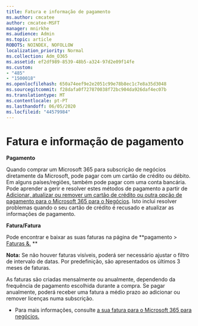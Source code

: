 ```yaml
---
title: Fatura e informação de pagamento
ms.author: cmcatee
author: cmcatee-MSFT
manager: mnirkhe
ms.audience: Admin
ms.topic: article
ROBOTS: NOINDEX, NOFOLLOW
localization_priority: Normal
ms.collection: Adm_O365
ms.assetid: ef2df989-8539-48b5-a324-97d2e09f14fe
ms.custom:
- "485"
- "1500018"
ms.openlocfilehash: 650a74eef9e2e2051c99e78b8ec1c7e8a35d3048
ms.sourcegitcommit: f28dafa0f727870038f72bc904da926daf4ec07b
ms.translationtype: MT
ms.contentlocale: pt-PT
ms.lasthandoff: 06/05/2020
ms.locfileid: "44579984"
---
```

# <a name="invoice-and-payment-information"></a>Fatura e informação de pagamento

**Pagamento**

Quando comprar um Microsoft 365 para subscrição de negócios diretamente da Microsoft, pode pagar com um cartão de crédito ou débito.  Em alguns países/regiões, também pode pagar com uma conta bancária.  Pode aprender a gerir e resolver estes métodos de pagamento a partir de [Adicionar, atualizar ou remover um cartão de crédito ou outra opção de pagamento para o Microsoft 365 para o Negócios](https://go.microsoft.com/fwlink/?linkid=2118133).  Isto inclui resolver problemas quando o seu cartão de crédito é recusado e atualizar as informações de pagamento.

**Fatura/Fatura**

Pode encontrar e baixar as suas faturas na página de **pagamento > [Faturas &.](https://go.microsoft.com/fwlink/p/?linkid=848039) **  

**Nota:** Se não houver faturas visíveis, poderá ser necessário ajustar o filtro de intervalo de datas.  Por predefinição, são apresentados os últimos 3 meses de faturas.

As faturas são criadas mensalmente ou anualmente, dependendo da frequência de pagamento escolhida durante a compra.  Se pagar anualmente, poderá receber uma fatura a médio prazo ao adicionar ou remover licenças numa subscrição.
 
- Para mais informações, consulte [a sua fatura para o Microsoft 365 para negócios.](https://go.microsoft.com/fwlink/?linkid=2119101)
